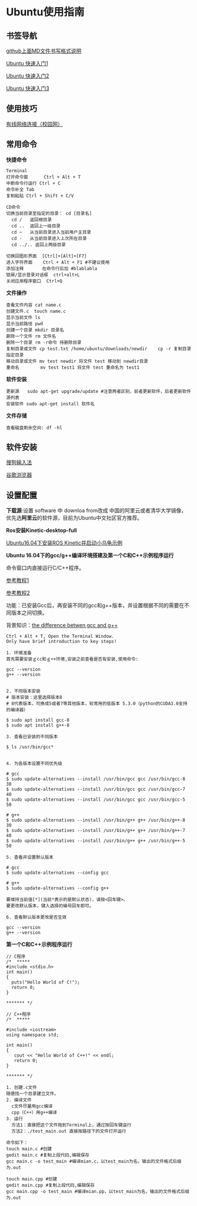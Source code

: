   Ubuntu使用指南
  =============
  
  ## 书签导航
  
  
  [github上面MD文件书写格式说明](https://blog.csdn.net/buzaiQQ/article/details/78182639)
  
  [Ubuntu 快速入门1](https://www.jianshu.com/p/a18e55110cc4)
  
  [Ubuntu 快速入门2](https://blog.csdn.net/Jessica__Land/article/details/80654199)
  
  [Ubuntu 快速入门3](https://blog.csdn.net/chaoshengze/article/details/78012827)

## 使用技巧

  [有线网络连接（校园网）](https://blog.csdn.net/Caoyang_He/article/details/82262199)
  
## 常用命令

**快捷命令**
```
Terminal
打开命令窗      Ctrl + Alt + T
中断命令行运行 Ctrl + C
命令补全 Tab
复制粘贴 Ctrl + Shift + C/V

CD命令
切换当前目录至指定的目录： cd [目录名]
  cd /   返回根目录
  cd ..  返回上一级目录
  cd ~   从当前目录进入当前用户主目录
  cd -   从当前目录进入上次所在目录
  cd ../.. 返回上两级目录

切换回图形界面  [Ctrl]+[Alt]+[F7] 
进入字符界面    Ctrl + Alt + F1 #不建议使用
添加注释       在命令行后加 #blablabla
锁屏/显示登录对话框  ctrl+alt+L	
关闭应用程序窗口  Ctrl+Q

```

**文件操作**
```
查看文件内容 cat name.c
创建文件.c  touch name.c
显示当前文件 ls
显示当前路径 pwd
创建一个目录 mkdir 目录名
删除一个文件 rm 文件名
删除一个目录 rm -r命令 待删除目录
复制目录或文件 cp test.txt /home/ubuntu/downloads/newdir    cp -r 复制目录 指定目录
移动目录或文件 mv test newdir 将文件 test 移动到 newdir目录
重命名        mv test test1 将文件 test 重命名为 test1
```
**软件安装**
```
更新源   sudo apt-get upgrade/update #注意两者区别，前者更新软件，后者更新软件源列表
安装软件 sudo apt-get install 软件名
```

**文件存储**
```
查看磁盘剩余空间: df -hl
```  




## 软件安装

  [搜狗输入法](https://www.cnblogs.com/darklights/p/7722861.html)
  
  [谷歌浏览器](https://baijiahao.baidu.com/s?id=1622595992346821550&wfr=spider&for=pc&isFailFlag=1&tdsource)
  
## 设置配置

 **下载源**:设置 software 中 downloa from改成 中国的阿里云或者清华大学镜像，优先选**阿里云**的软件源，目前为Ubuntu中文社区官方推荐。

**Ros安装Kinetic-desktop-full**

[Ubuntu16.04下安装ROS Kinetic并启动小乌龟示例](https://blog.csdn.net/qq_17232031/article/details/79519308)

**Ubuntu 16.04下的gcc/g++编译环境搭建及第一个C和C++示例程序运行**

命令窗口内直接运行C/C++程序。

[参考教程1](https://www.linuxidc.com/Linux/2019-04/158258.htm)

[参考教程2](http://c.biancheng.net/cpp/html/3418.html)

功能：已安装Gcc后，再安装不同的gcc和g++版本，并设置根据不同的需要在不同版本之间切换。

背景知识：[the difference betwen gcc and g++ ](https://www.zhihu.com/question/20940822)

````
Ctrl + Alt + T, Open the Terminal Window.
Only have brief introduction to key steps! 

1. 环境准备
首先需要安装ｇcc和ｇ++环境,安装之前查看是否有安装,使用命令:

gcc --version
g++ --version


2. 不同版本安装
# 版本安装：这里选择版本8
# 8代表版本，可换成5或者7等其他版本，较常用的低版本 5.3.0（python的CUDA3.0支持的编译器）

$ sudo apt install gcc-8
$ sudo apt install g++-8

3. 查看已安装的不同版本

$ ls /usr/bin/gcc*


4. 为各版本设置不同优先级

# gcc
$ sudo update-alternatives --install /usr/bin/gcc gcc /usr/bin/gcc-8 30
$ sudo update-alternatives --install /usr/bin/gcc gcc /usr/bin/gcc-7 40
$ sudo update-alternatives --install /usr/bin/gcc gcc /usr/bin/gcc-5 50

# g++
$ sudo update-alternatives --install /usr/bin/g++ g++ /usr/bin/g++-8 30
$ sudo update-alternatives --install /usr/bin/g++ g++ /usr/bin/g++-7 40
$ sudo update-alternatives --install /usr/bin/g++ g++ /usr/bin/g++-5 50

5. 查看并设置默认版本

# gcc
$ sudo update-alternatives --config gcc

# g++
$ sudo update-alternatives --config g++

要维持当前值[*](当前*表示的是默认状态)，请按<回车键>。
要更改默认版本，键入选择的编号回车即可。

6. 查看默认版本更改是否生效

gcc --version
g++ --version

````

**第一个C和C++示例程序运行**

````
// C程序
/*  *****
#include <stdio.h>
int main()
{
  puts("Hello World of C!");
  return 0;
}

******* */

// C++程序
/*  *****

#include <iostream>
using namespace std;

int main()
{
   cout << "Hello World of C++!" << endl;
   return 0;
}

******* */

1. 创建.c文件
随便找一个目录建立文件。
2. 编译文件
  c文件尽量用gcc编译
  cpp（C++）用g++编译
3. 运行
  方法1：直接把这个文件拖到Terminal上，通过按回车键运行
  方法2：./test_main.out 直接按路径下的文件打开运行

命令如下：
touch main.c #创建
gedit main.c #复制上段代码,编辑保存
gcc main.c -o test_main #编译mian.c，以test_main为名，输出的文件格式后缀为.out

touch main.cpp #创建
gedit main.cpp #复制上段代码,编辑保存
gcc main.cpp -o test_main #编译mian.pp，以test_main为名，输出的文件格式后缀为.out

````
